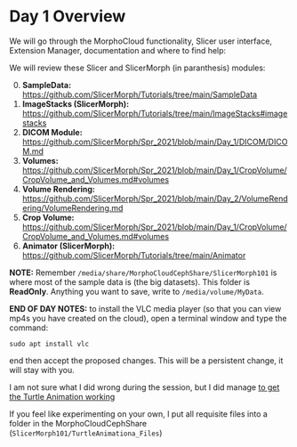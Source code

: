 # Day 1 Overview

We will go through the MorphoCloud functionality, Slicer user interface, Extension Manager, documentation and where to find help:

We will review these Slicer and SlicerMorph (in paranthesis) modules:

0. **SampleData:** https://github.com/SlicerMorph/Tutorials/tree/main/SampleData
1. **ImageStacks (SlicerMorph):** https://github.com/SlicerMorph/Tutorials/tree/main/ImageStacks#imagestacks
2. **DICOM Module:** https://github.com/SlicerMorph/Spr_2021/blob/main/Day_1/DICOM/DICOM.md
3. **Volumes:** https://github.com/SlicerMorph/Spr_2021/blob/main/Day_1/CropVolume/CropVolume_and_Volumes.md#volumes 
4. **Volume Rendering:** https://github.com/SlicerMorph/Spr_2021/blob/main/Day_2/VolumeRendering/VolumeRendering.md
5. **Crop Volume:** https://github.com/SlicerMorph/Spr_2021/blob/main/Day_1/CropVolume/CropVolume_and_Volumes.md#volumes
5. **Animator (SlicerMorph):** https://github.com/SlicerMorph/Tutorials/tree/main/Animator

**NOTE:** Remember `/media/share/MorphoCloudCephShare/SlicerMorph101` is where most of the sample data is (the big datasets). This folder is **ReadOnly**. Anything you want to save, write to `/media/volume/MyData`.

**END OF DAY NOTES:** to install the VLC media player (so that you can view mp4s you have created on the cloud), open a terminal window and type the command: 

```sudo apt install vlc```

end then accept the proposed changes. This will be a persistent change, it will stay with you.

I am not sure what I did wrong during the session, but I did manage [to get the Turtle Animation working](./turtle.mp4) 

If you feel like experimenting on your own, I put all requisite files into a folder in the MorphoCloudCephShare (`SlicerMorph101/TurtleAnimationa_Files`)


